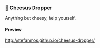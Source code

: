 ### 🧀 Cheesus Dropper
Anything but cheesy, help yourself.

#### Preview
http://stefanmos.github.io/cheesus-dropper/
